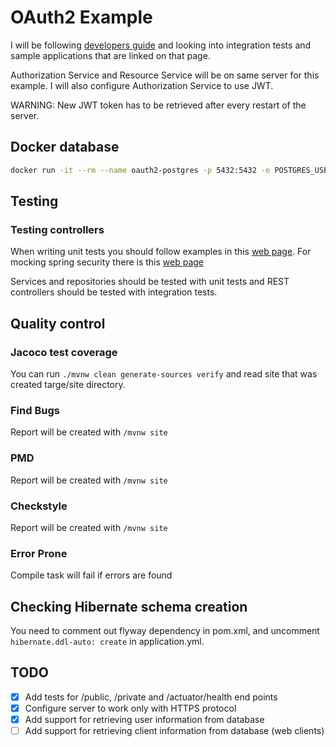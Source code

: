 # OAuth2 Example 

I will be following [developers guide](https://projects.spring.io/spring-security-oauth/docs/oauth2.html) and looking into integration tests and sample applications that are linked on that page.

Authorization Service and Resource Service will be on same server for this example. I will also configure Authorization Service to use JWT.

WARNING: New JWT token has to be retrieved after every restart of the server. 

## Docker database
```bash
docker run -it --rm --name oauth2-postgres -p 5432:5432 -e POSTGRES_USER=oauth2 -e POSTGRES_PASSWORD=oauth2 postgres
```

## Testing

### Testing controllers

When writing unit tests you should follow examples in this [web page](https://spring.io/guides/gs/testing-web/).  For mocking spring security there is this [web page](https://docs.spring.io/spring-security/site/docs/4.0.x/reference/htmlsingle/#test)

Services and repositories should be tested with unit tests and REST controllers should be tested with integration tests. 

## Quality control

### Jacoco test coverage 

You can run `./mvnw clean generate-sources verify` and read site that was created targe/site directory.

### Find Bugs

Report will be created with `/mvnw site`

### PMD 

Report will be created with `/mvnw site`

### Checkstyle

Report will be created with `/mvnw site`

### Error Prone

Compile task will fail if errors are found

## Checking Hibernate schema creation

You need to comment out flyway dependency in pom.xml, and uncomment `hibernate.ddl-auto: create` in application.yml.  

## TODO
- [x] Add tests for /public, /private and /actuator/health end points
- [x] Configure server to work only with HTTPS protocol
- [x] Add support for retrieving user information from database
- [ ] Add support for retrieving client information from database (web clients)
